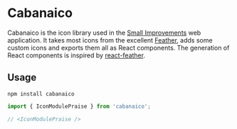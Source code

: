 # Cabanaico

Cabanaico is the icon library used in the [Small Improvements](https://www.small-improvements.com) web application. It takes most icons from the excellent [Feather](https://github.com/cabanaicons/feather), adds some custom icons and exports them all as React components. The generation of React components is inspired by [react-feather](https://github.com/carmelopullara/react-feather).

## Usage

```
npm install cabanaico
```

```js
import { IconModulePraise } from 'cabanaico';

// <IconModulePraise />
```
